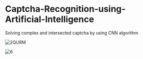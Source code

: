 # Captcha-Recognition-using-Artificial-Intelligence
Solving complex and intersected captcha by using CNN algorithm

![2QURM](https://user-images.githubusercontent.com/40704091/78456791-0cd29f00-76a6-11ea-9c58-87e17824110f.jpg)


![6](https://user-images.githubusercontent.com/40704091/78456766-ea408600-76a5-11ea-8ec3-de209a20dc7d.jpeg)

